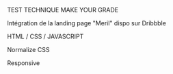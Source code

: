 TEST TECHNIQUE MAKE YOUR GRADE

Intégration de la landing page "Meril" dispo sur Dribbble

HTML / CSS / JAVASCRIPT

Normalize CSS

Responsive